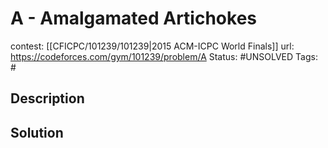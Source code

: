 # A - Amalgamated Artichokes

contest: [[CFICPC/101239/101239|2015 ACM-ICPC World Finals]]
url: https://codeforces.com/gym/101239/problem/A
Status: #UNSOLVED
Tags: #

## Description

## Solution

